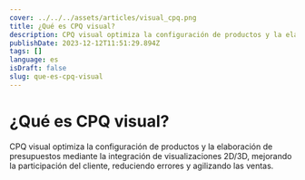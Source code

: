 ```yaml
---
cover: ../../../assets/articles/visual_cpq.png
title: ¿Qué es CPQ visual?
description: CPQ visual optimiza la configuración de productos y la elaboración de presupuestos mediante la integración de visualizaciones 2D/3D, mejorando la participación del cliente, reduciendo errores y agilizando las ventas.
publishDate: 2023-12-12T11:51:29.894Z
tags: []
language: es
isDraft: false
slug: que-es-cpq-visual
---
```


# ¿Qué es CPQ visual?

CPQ visual optimiza la configuración de productos y la elaboración de presupuestos mediante la integración de visualizaciones 2D/3D, mejorando la participación del cliente, reduciendo errores y agilizando las ventas.
